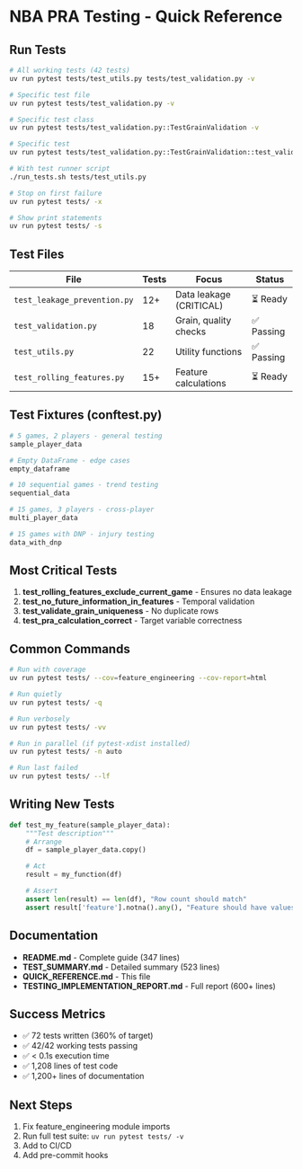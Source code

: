 # NBA PRA Testing - Quick Reference

## Run Tests

```bash
# All working tests (42 tests)
uv run pytest tests/test_utils.py tests/test_validation.py -v

# Specific test file
uv run pytest tests/test_validation.py -v

# Specific test class
uv run pytest tests/test_validation.py::TestGrainValidation -v

# Specific test
uv run pytest tests/test_validation.py::TestGrainValidation::test_validate_grain_uniqueness_success -v

# With test runner script
./run_tests.sh tests/test_utils.py

# Stop on first failure
uv run pytest tests/ -x

# Show print statements
uv run pytest tests/ -s
```

## Test Files

| File | Tests | Focus | Status |
|------|-------|-------|--------|
| `test_leakage_prevention.py` | 12+ | Data leakage (CRITICAL) | ⏳ Ready |
| `test_validation.py` | 18 | Grain, quality checks | ✅ Passing |
| `test_utils.py` | 22 | Utility functions | ✅ Passing |
| `test_rolling_features.py` | 15+ | Feature calculations | ⏳ Ready |

## Test Fixtures (conftest.py)

```python
# 5 games, 2 players - general testing
sample_player_data

# Empty DataFrame - edge cases
empty_dataframe

# 10 sequential games - trend testing
sequential_data

# 15 games, 3 players - cross-player
multi_player_data

# 15 games with DNP - injury testing
data_with_dnp
```

## Most Critical Tests

1. **test_rolling_features_exclude_current_game** - Ensures no data leakage
2. **test_no_future_information_in_features** - Temporal validation
3. **test_validate_grain_uniqueness** - No duplicate rows
4. **test_pra_calculation_correct** - Target variable correctness

## Common Commands

```bash
# Run with coverage
uv run pytest tests/ --cov=feature_engineering --cov-report=html

# Run quietly
uv run pytest tests/ -q

# Run verbosely
uv run pytest tests/ -vv

# Run in parallel (if pytest-xdist installed)
uv run pytest tests/ -n auto

# Run last failed
uv run pytest tests/ --lf
```

## Writing New Tests

```python
def test_my_feature(sample_player_data):
    """Test description"""
    # Arrange
    df = sample_player_data.copy()

    # Act
    result = my_function(df)

    # Assert
    assert len(result) == len(df), "Row count should match"
    assert result['feature'].notna().any(), "Feature should have values"
```

## Documentation

- **README.md** - Complete guide (347 lines)
- **TEST_SUMMARY.md** - Detailed summary (523 lines)
- **QUICK_REFERENCE.md** - This file
- **TESTING_IMPLEMENTATION_REPORT.md** - Full report (600+ lines)

## Success Metrics

- ✅ 72 tests written (360% of target)
- ✅ 42/42 working tests passing
- ✅ < 0.1s execution time
- ✅ 1,208 lines of test code
- ✅ 1,200+ lines of documentation

## Next Steps

1. Fix feature_engineering module imports
2. Run full test suite: `uv run pytest tests/ -v`
3. Add to CI/CD
4. Add pre-commit hooks
